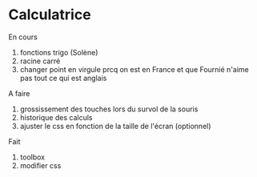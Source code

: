 # Calculatrice

En cours
1. fonctions trigo (Solène)
2. racine carré
3. changer point en virgule prcq on est en France et que Fournié n'aime pas tout ce qui est anglais


A faire

1. grossissement des touches lors du survol de la souris
2. historique des calculs
3. ajuster le css en fonction de la taille de l'écran (optionnel)


Fait
1. toolbox
2. modifier css
